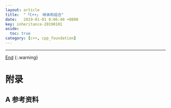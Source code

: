 ```yaml
---
layout: article
title:  "「C++」 继承和组合"
date:   2019-01-01 8:06:40 +0800
key: inheritance-20190101
aside:
  toc: true
category: [c++, cpp_foundation]
---
```

<span id='head'></span>

<!--more-->




-------------------  
[End](#head)
{:.warning}  


# 附录
## A 参考资料
